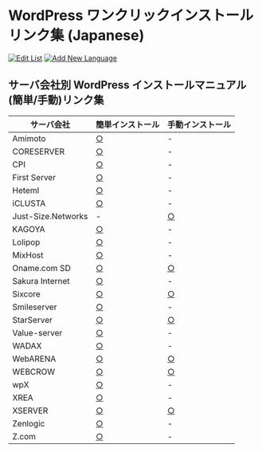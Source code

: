 # WordPress ワンクリックインストール リンク集 (Japanese)

[![Edit List](https://img.shields.io/badge/Edit_List--green.svg?style=social)](https://github.com/wp-hosting-japan/docs/edit/master/install-tutorials.md)  [![Add New Language](https://img.shields.io/badge/Add_New_Language--green.svg?style=social)](https://github.com/wp-hosting-japan/docs/new/master)

## サーバ会社別 WordPress インストールマニュアル (簡単/手動)リンク集

|  サーバ会社  |  簡単インストール  |  手動インストール  |
| ---- | ---- | ---- |
| Amimoto | [○](https://www.youtube.com/watch?v=DLW4nQX9a-o) | - |
| CORESERVER | [○](https://www.youtube.com/watch?v=DLW4nQX9a-o) | - |
| CPI | [○](http://acesr.document.secure.ne.jp/library/cms/wordpress/) | - |
| First Server | [○](https://zenlogic.jp/support/manual/install/app-wp.html) | - |
| Heteml | [○](https://heteml.jp/support/manual/wordpress/) | - |
| iCLUSTA | [○](https://help.gmocloud.com/app/answers/detail/a_id/2889/kw/wordpress/p/7) | - |
| Just-Size.Networks | - | [○](https://www.just-size.net/support/manual_cms_wp.php) |
| KAGOYA | [○](https://support.kagoya.jp/kir/manual/wordpress/index.html) | - |
| Lolipop | [○](https://lolipop.jp/manual/user/applications-wordpress/) | - |
| MixHost | [○](https://help.mixhost.jp/hc/ja/articles/115003740752-%E7%B0%A1%E5%8D%98%E3%82%A2%E3%83%97%E3%83%AA%E3%82%A4%E3%83%B3%E3%82%B9%E3%83%88%E3%83%BC%E3%83%AB%E3%81%A7WordPress%E3%82%92%E3%82%A4%E3%83%B3%E3%82%B9%E3%83%88%E3%83%BC%E3%83%AB%E3%81%99%E3%82%8B%E6%96%B9%E6%B3%95) | - |
| Oname.com SD | [○](http://guide.onamae-server.com/sd/4_18_50_124/?_ga=2.69101841.100699265.1555817398-2102851341.1548662103) | [○](http://guide.onamae-server.com/sd/3_9_12_14_2/?_ga=2.69101841.100699265.1555817398-2102851341.1548662103) |
| Sakura Internet | [○](https://help.sakura.ad.jp/hc/ja/articles/206054702--%E3%82%AF%E3%82%A4%E3%83%83%E3%82%AF%E3%82%A4%E3%83%B3%E3%82%B9%E3%83%88%E3%83%BC%E3%83%AB-WordPress-%E3%83%96%E3%83%AD%E3%82%B0-%E3%81%AE%E3%82%A4%E3%83%B3%E3%82%B9%E3%83%88%E3%83%BC%E3%83%AB) | - |
| Sixcore | [○](https://www.sixcore.ne.jp/dedicated/man/install_auto_word.php) | [○](https://www.sixcore.ne.jp/dedicated/man/install_word.php) |
| Smileserver | [○](http://support.smileserver.ne.jp/ver4/31wp/wp01.html) | - |
| StarServer | [○](https://www.star.ne.jp/manual/install_auto_wp_1.php) | [○](https://www.star.ne.jp/manual/install_wp_2.php) |
| Value-server | [○](https://www.value-server.com/startup/wp.html) | - |
| WADAX | [○](https://www.wadax.ne.jp/support/manual/shared/wp-shared02.html) | - |
| WebARENA | [○](https://web.arena.ne.jp/support/suitex/manual_mp/application/wordpress/install_auto.html) | [○](https://web.arena.ne.jp/support/suitex/manual_mp/application/wordpress/install_self.html) |
| WEBCROW | [○](https://www.webcrow.jp/support/man/autoinstall_manual_wp.php) | [○](https://www.webcrow.jp/support/man/install_manual_wp.php) |
| wpX | [○](https://www.wpx.ne.jp/cloud/manual/wordpress_install.php) | - |
| XREA | [○](https://www.youtube.com/watch?v=j7Pl-x0z-lg) | - |
| XSERVER | [○](https://www.xserver.ne.jp/manual/man_install_auto_word.php) | [○](https://www.xserver.ne.jp/manual/man_install_word.php) |
| Zenlogic | [○](https://zenlogic.jp/support/manual/install/app-wp.html) | - |
| Z.com | [○](https://hosting.z.com/jp/support/wp/server-initial-setting/) | - |
